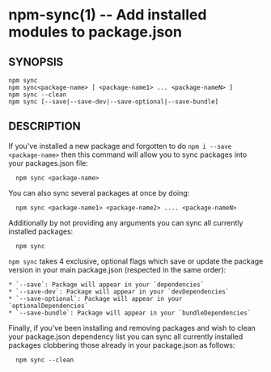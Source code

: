 npm-sync(1) -- Add installed modules to package.json
========================================================

## SYNOPSIS

    npm sync
    npm sync<package-name> [ <package-name1> ... <package-nameN> ]
    npm sync --clean
    npm sync [--save|--save-dev|--save-optional|--save-bundle]


## DESCRIPTION

If you've installed a new package and forgotten to do `npm i --save <package-name>` 
then this command will allow you to sync packages into your packages.json file:

```
  npm sync <package-name>
```

You can also sync several packages at once by doing:

```
  npm sync <package-name1> <package-name2> .... <package-nameN>
```

Additionally by not providing any arguments you can sync all currently installed 
packages:

```
  npm sync
```

`npm sync` takes 4 exclusive, optional flags which save or update the package version in 
your main package.json (respected in the same order):

    * `--save`: Package will appear in your `dependencies`
    * `--save-dev`: Package will appear in your `devDependencies`
    * `--save-optional`: Package will appear in your `optionalDependencies`
    * `--save-bundle`: Package will appear in your `bundleDependencies`


Finally, if you've been installing and removing packages and wish to clean your package.json 
dependency list you can sync all currently installed packages clobbering those already 
in your package.json as follows:

```
  npm sync --clean
```